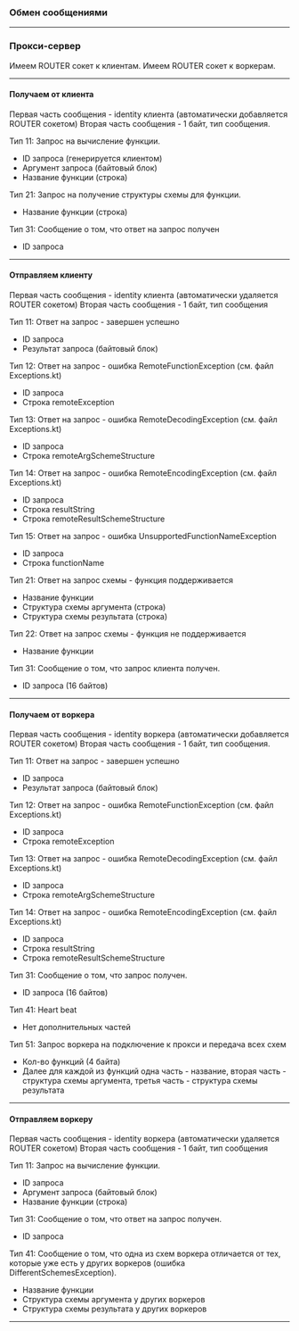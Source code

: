 ### Обмен сообщениями

----

### Прокси-сервер

Имеем ROUTER сокет к клиентам.
Имеем ROUTER сокет к воркерам.

----

#### Получаем от клиента

Первая часть сообщения - identity клиента (автоматически добавляется ROUTER сокетом)
Вторая часть сообщения - 1 байт, тип сообщения.

Тип 11: Запрос на вычисление функции.

 - ID запроса (генерируется клиентом)
 - Аргумент запроса (байтовый блок)
 - Название функции (строка)
 
Тип 21: Запрос на получение структуры схемы для функции.

 - Название функции (строка)
 
Тип 31: Сообщение о том, что ответ на запрос получен
 
 - ID запроса
 
----

#### Отправляем клиенту

Первая часть сообщения - identity клиента (автоматически удаляется ROUTER сокетом)
Вторая часть сообщения - 1 байт, тип сообщения

Тип 11: Ответ на запрос - завершен успешно

 - ID запроса
 - Результат запроса (байтовый блок)
 
Тип 12: Ответ на запрос - ошибка RemoteFunctionException (см. файл Exceptions.kt)

- ID запроса
- Строка remoteException

Тип 13: Ответ на запрос - ошибка RemoteDecodingException (см. файл Exceptions.kt)

- ID запроса
- Строка remoteArgSchemeStructure

Тип 14: Ответ на запрос - ошибка RemoteEncodingException (см. файл Exceptions.kt)

- ID запроса
- Строка resultString
- Строка remoteResultSchemeStructure

Тип 15: Ответ на запрос - ошибка UnsupportedFunctionNameException
- ID запроса
- Строка functionName
 
Тип 21: Ответ на запрос схемы - функция поддерживается

 - Название функции
 - Структура схемы аргумента (строка)
 - Структура схемы результата (строка)
 
Тип 22: Ответ на запрос схемы - функция не поддерживается

 - Название функции
 
Тип 31: Сообщение о том, что запрос клиента получен.

 - ID запроса (16 байтов)
 
----

#### Получаем от воркера

Первая часть сообщения - identity воркера (автоматически добавляется ROUTER сокетом)
Вторая часть сообщения - 1 байт, тип сообщения.

Тип 11: Ответ на запрос - завершен успешно

 - ID запроса
 - Результат запроса (байтовый блок)
 
Тип 12: Ответ на запрос - ошибка RemoteFunctionException (см. файл Exceptions.kt)

- ID запроса
- Строка remoteException

Тип 13: Ответ на запрос - ошибка RemoteDecodingException (см. файл Exceptions.kt)

- ID запроса
- Строка remoteArgSchemeStructure

Тип 14: Ответ на запрос - ошибка RemoteEncodingException (см. файл Exceptions.kt)

- ID запроса
- Строка resultString
- Строка remoteResultSchemeStructure
 
Тип 31: Сообщение о том, что запрос получен.

 - ID запроса (16 байтов)
 
Тип 41: Heart beat 

 - Нет дополнительных частей

Тип 51: Запрос воркера на подключение к прокси и передача всех схем

- Кол-во функций (4 байта)
- Далее для каждой из функций одна часть - название, вторая часть - структура схемы аргумента, третья часть - структура схемы результата

----

#### Отправляем воркеру

Первая часть сообщения - identity воркера (автоматически удаляется ROUTER сокетом)
Вторая часть сообщения - 1 байт, тип сообщения

Тип 11: Запрос на вычисление функции.

 - ID запроса
 - Аргумент запроса (байтовый блок)
 - Название функции (строка)
 
Тип 31: Сообщение о том, что ответ на запрос получен.
 
 - ID запроса
 
Тип 41: Сообщение о том, что одна из схем воркера отличается от тех, которые уже есть у других воркеров
(ошибка DifferentSchemesException).

 - Название функции
 - Структура схемы аргумента у других воркеров
 - Структура схемы результата у других воркеров

----